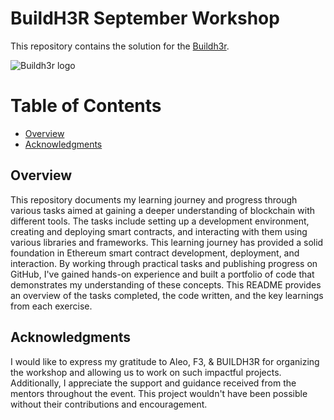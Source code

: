 # BuildH3R September Workshop

This repository contains the solution for the [Buildh3r](https://lu.ma/BUILDH3R2?tk=xRzJUv).

![Buildh3r logo](https://images.lumacdn.com/cdn-cgi/image/format=auto,fit=cover,dpr=2,background=white,quality=75,width=280,height=280/event-covers/eb/2311f067-7314-4c29-ba4a-6771b26d3dd1)

# Table of Contents

- [Overview](#overview)
- [Acknowledgments](#acknowledgments)

## Overview
This repository documents my learning journey and progress through various tasks aimed at gaining a deeper understanding of blockchain with different tools. The tasks include setting up a development environment, creating and deploying smart contracts, and interacting with them using various libraries and frameworks.
This learning journey has provided a solid foundation in Ethereum smart contract development, deployment, and interaction. By working through practical tasks and publishing progress on GitHub, I've gained hands-on experience and built a portfolio of code that demonstrates my understanding of these concepts. This README provides an overview of the tasks completed, the code written, and the key learnings from each exercise.

## Acknowledgments

I would like to express my gratitude to Aleo, F3, & BUILDH3R for organizing the workshop and allowing us to work on such impactful projects. Additionally, I appreciate the support and guidance received from the mentors throughout the event. This project wouldn't have been possible without their contributions and encouragement.
